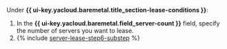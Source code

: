 Under **{{ ui-key.yacloud.baremetal.title_section-lease-conditions }}**:

1. In the **{{ ui-key.yacloud.baremetal.field_server-count }}** field, specify the number of servers you want to lease.
1. {% include [server-lease-step6-substep](./server-lease-step6-substep.md) %}
